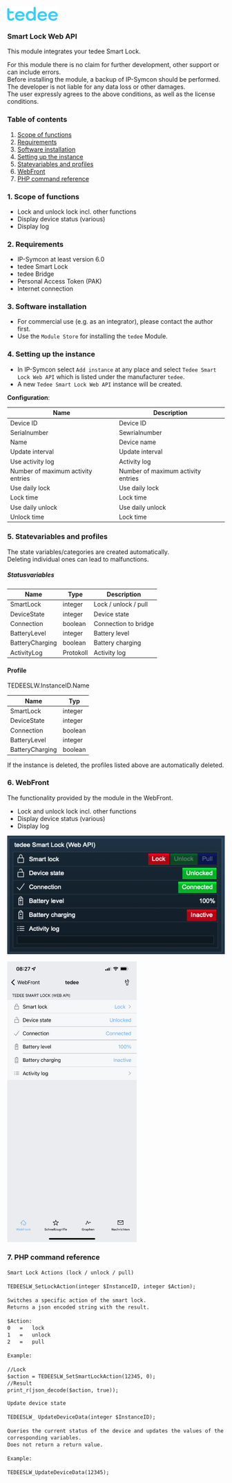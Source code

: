 [![Image](../../../../imgs/tedee_logo.png)](https://tedee.com)

### Smart Lock Web API

This module integrates your tedee Smart Lock.

For this module there is no claim for further development, other support or can include errors.  
Before installing the module, a backup of IP-Symcon should be performed.  
The developer is not liable for any data loss or other damages.  
The user expressly agrees to the above conditions, as well as the license conditions.


### Table of contents

1. [Scope of functions](#1-scope-of-functions)
2. [Requirements](#2-requirements)
3. [Software installation](#3-software-installation)
4. [Setting up the instance](#4-setting-up-the-instance)
5. [Statevariables and profiles](#5-statevariables-and-profiles)
6. [WebFront](#6-webfront)
7. [PHP command reference](#7-php-command-reference)

### 1. Scope of functions

* Lock and unlock lock incl. other functions
* Display device status (various)
* Display log

### 2. Requirements

- IP-Symcon at least version 6.0
- tedee Smart Lock
- tedee Bridge
- Personal Access Token (PAK)
- Internet connection

### 3. Software installation

* For commercial use (e.g. as an integrator), please contact the author first.
* Use the `Module Store` for installing the `tedee` Module.

### 4. Setting up the instance

- In IP-Symcon select `Add instance` at any place and select `Tedee Smart Lock Web API` which is listed under the manufacturer `tedee`.
- A new `Tedee Smart Lock Web API` instance will be created.

__Configuration__:

Name                                | Description
----------------------------------- | --------------------------------------------
Device ID                           | Device ID
Serialnumber                        | Sewrialnumber  
Name                                | Device name
Update interval                     | Update interval
Use activity log                    | Activity log 
Number of maximum activity entries  | Number of maximum activity entries
Use daily lock                      | Use daily lock
Lock time                           | Lock time
Use daily unlock                    | Use daily unlock
Unlock time                         | Lock time

### 5. Statevariables and profiles

The state variables/categories are created automatically.  
Deleting individual ones can lead to malfunctions.

##### Statusvariables

Name            | Type      | Description
--------------- | --------- | -------------------------
SmartLock       | integer   | Lock / unlock / pull
DeviceState     | integer   | Device state
Connection      | boolean   | Connection to bridge
BatteryLevel    | integer   | Battery level
BatteryCharging | boolean   | Battery charging
ActivityLog     | Protokoll | Activity log

#### Profile

TEDEESLW.InstanceID.Name

Name                    | Typ
----------------------- | -------
SmartLock               | integer
DeviceState             | integer
Connection              | boolean
BatteryLevel            | integer
BatteryCharging         | boolean

If the instance is deleted, the profiles listed above are automatically deleted.

### 6. WebFront

The functionality provided by the module in the WebFront.

* Lock and unlock lock incl. other functions
* Display device status (various)
* Display log

[![Image](../../../../imgs/smartlock_webfront_en.png)]()

[![Image](../../../../imgs/smartlock_mobile_en.png)]()

### 7. PHP command reference

```text
Smart Lock Actions (lock / unlock / pull)

TEDEESLW_SetLockAction(integer $InstanceID, integer $Action);

Switches a specific action of the smart lock.  
Returns a json encoded string with the result.

$Action:
0   =   lock
1   =   unlock
2   =   pull

Example:

//Lock
$action = TEDEESLW_SetSmartLockAction(12345, 0);
//Result
print_r(json_decode($action, true));
```

```text
Update device state

TEDEESLW_ UpdateDeviceData(integer $InstanceID);

Queries the current status of the device and updates the values of the corresponding variables. 
Does not return a return value.

Example:

TEDEESLW_UpdateDeviceData(12345);
```